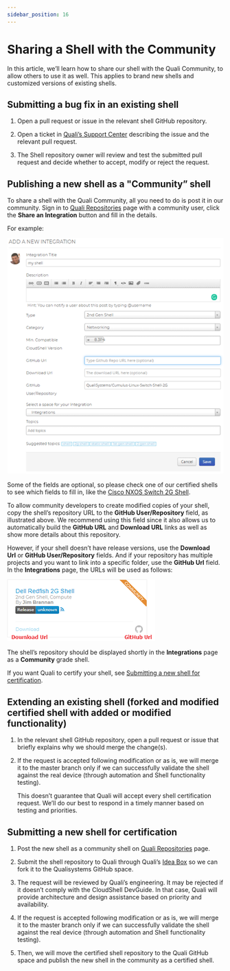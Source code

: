 ```yaml
---
sidebar_position: 16
---
```


# Sharing a Shell with the Community

In this article, we’ll learn how to share our shell with the Quali Community, to allow others to use it as well. This applies to brand new shells and customized versions of existing shells.

## Submitting a bug fix in an existing shell

1. Open a pull request or issue in the relevant shell GitHub repository.
    
2. Open a ticket in [Quali’s Support Center](https://support.quali.com/) describing the issue and the relevant pull request.
    
3. The Shell repository owner will review and test the submitted pull request and decide whether to accept, modify or reject the request.
    

## Publishing a new shell as a "Community” shell

To share a shell with the Quali Community, all you need to do is post it in our community. Sign in to [Quali Repositories](https://github.com/orgs/QualiSystems/discussions/categories/integrations) page with a community user, click the **Share an Integration** button and fill in the details.

For example:

![Directory Structure](/Images/Devguide-shells/Sharing-a-Shell-with-the-Community_624x680.png)

Some of the fields are optional, so please check one of our certified shells to see which fields to fill in, like the [Cisco NXOS Switch 2G Shell](https://github.com/orgs/QualiSystems/discussions/1559).

To allow community developers to create modified copies of your shell, copy the shell’s repository URL to the **GitHub User/Repository** field, as illustrated above. We recommend using this field since it also allows us to automatically build the **GitHub URL** and **Download URL** links as well as show more details about this repository.

However, if your shell doesn’t have release versions, use the **Download Url** or **GitHub User/Repository** fields. And if your repository has multiple projects and you want to link into a specific folder, use the **GitHub Url** field. In the **Integrations** page, the URLs will be used as follows:

![Directory Structure](/Images/Devguide-shells/Sharing-a-Shell-with-the-Community_1.png)

The shell’s repository should be displayed shortly in the **Integrations** page as a **Community** grade shell.

If you want Quali to certify your shell, see [Submitting a new shell for certification](./share-shell-with-comminity.md#submitting-a-new-shell-for-certification).

## Extending an existing shell (forked and modified certified shell with added or modified functionality)

1. In the relevant shell GitHub repository, open a pull request or issue that briefly explains why we should merge the change(s).
    
2. If the request is accepted following modification or as is, we will merge it to the master branch only if we can successfully validate the shell against the real device (through automation and Shell functionality testing).  
      
    This doesn’t guarantee that Quali will accept every shell certification request. We’ll do our best to respond in a timely manner based on testing and priorities.
    

## Submitting a new shell for certification

1. Post the new shell as a community shell on [Quali Repositories](https://github.com/orgs/QualiSystems/discussions/categories/integrations) page.
    
2. Submit the shell repository to Quali through Quali’s [Idea Box](https://community.quali.com/ideabox) so we can fork it to the Qualisystems GitHub space.
    
3. The request will be reviewed by Quali’s engineering. It may be rejected if it doesn’t comply with the CloudShell DevGuide. In that case, Quali will provide architecture and design assistance based on priority and availability.
    
4. If the request is accepted following modification or as is, we will merge it to the master branch only if we can successfully validate the shell against the real device (through automation and Shell functionality testing).
    
5. Then, we will move the certified shell repository to the Quali GitHub space and publish the new shell in the community as a certified shell.
